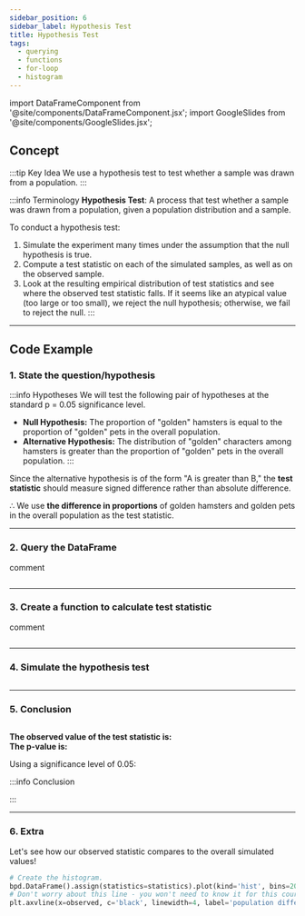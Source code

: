 ```yaml
---
sidebar_position: 6
sidebar_label: Hypothesis Test
title: Hypothesis Test
tags: 
  - querying 
  - functions
  - for-loop 
  - histogram
---
```


import DataFrameComponent from '@site/components/DataFrameComponent.jsx';
import GoogleSlides from '@site/components/GoogleSlides.jsx';

## Concept

:::tip Key Idea
We use a hypothesis test to test whether a sample was drawn from a population.
:::

:::info Terminology
**Hypothesis Test**: A process that test whether a sample was drawn from a population, given a population distribution and a sample.

To conduct a hypothesis test:
1. Simulate the experiment many times under the assumption that the null hypothesis is true.
2. Compute a test statistic on each of the simulated samples, as well as on the observed sample.
3. Look at the resulting empirical distribution of test statistics and see where the observed test statistic falls. If it seems like an atypical value (too large or too small), we reject the null hypothesis; otherwise, we fail to reject the null.
:::

---
## Code Example

### 1. State the question/hypothesis

:::info Hypotheses
We will test the following pair of hypotheses at the standard p = 0.05 significance level.
* **Null Hypothesis:**  The proportion of "golden" hamsters is equal to the proportion of "golden" pets in the overall population.
* **Alternative Hypothesis:** The distribution of "golden" characters among hamsters is greater than the proportion of "golden" pets in the overall population.
:::

Since the alternative hypothesis is of the form "A is greater than B," the **test statistic** should measure signed difference rather than absolute difference.

$\therefore$ We use **the difference in proportions** of golden hamsters and golden pets in the overall population as the test statistic.

---

### 2. Query the DataFrame

comment

```python

```

---

### 3. Create a function to calculate test statistic

comment

```python

```

---

### 4. Simulate the hypothesis test

```python

```

---

### 5. Conclusion

```python

```
**The observed value of the test statistic is:** <br />
**The p-value is:**

Using a significance level of 0.05:

:::info Conclusion

:::

---

### 6. Extra

Let's see how our observed statistic compares to the overall simulated values!

```python
# Create the histogram.
bpd.DataFrame().assign(statistics=statistics).plot(kind='hist', bins=20, density=True, ec='w')
# Don't worry about this line - you won't need to know it for this course!
plt.axvline(x=observed, c='black', linewidth=4, label='population difference in means')
```